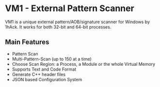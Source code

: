# VM1 - External Pattern Scanner
VM1 is a unique external pattern/AOB/signature scanner for Windows by 1hAck. It works for both 32-bit and 64-bit processes.

## Main Features
- Pattern Scan
- Multi-Pattern-Scan (up to 150 at a time)
- Choose Scan Region: a Process, a Module or the whole Virtual Memory
- Supports Text and Code Format
- Generate C++ header files
- JSON based Configuration System
